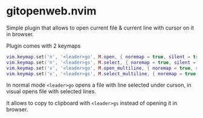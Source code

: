 # gitopenweb.nvim

Simple plugin that allows to open current file & current line with cursor on it in browser.

Plugin comes with 2 keymaps
```lua
vim.keymap.set('n', '<leader>go', M.open, { noremap = true, silent = true, desc = "[G]it [O]pen in Web" })
vim.keymap.set('n', '<leader>gs', M.select, { noremap = true, silent = true, desc = "[G]it [S]elect to clipboard" })
vim.keymap.set('v', '<leader>go', M.open_multiline, { noremap = true, silent = true, desc = "[G]it [O]pen in Web" })
vim.keymap.set('v', '<leader>gs', M.select_multiline, { noremap = true, silent = true, desc = "[G]it [S]elect to clipboard" })
```

In normal mode `<leader>go` opens a file with line selected under curson, in visual opens file with selected lines.

It allows to copy to clipboard with `<leader>gs` instead of opening it in browser.
